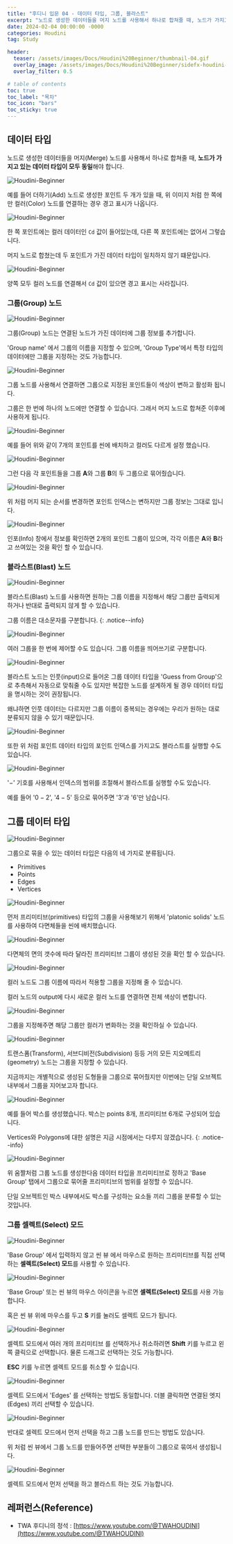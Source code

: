 ```yaml
---
title: "후디니 입문 04 - 데이터 타입, 그룹, 블라스트"
excerpt: "노드로 생성한 데이터들을 머지 노드를 사용해서 하나로 합쳐줄 때, 노드가 가지고 있는 데이터 타입이 모두 동일해야 합니다."
date: 2024-02-04 00:00:00 -0000
categories: Houdini
tag: Study

header:
  teaser: /assets/images/Docs/Houdini%20Beginner/thumbnail-04.gif
  overlay_image: /assets/images/Docs/Houdini%20Beginner/sidefx-houdini-hd-logo-01.png
  overlay_filter: 0.5

# table of contents
toc: true
toc_label: "목차"
toc_icon: "bars"
toc_sticky: true
---
```

## 데이터 타입
노드로 생성한 데이터들을 머지(Merge) 노드를 사용해서 하나로 합쳐줄 때, **노드가 가지고 있는 데이터 타입이 모두 동일**해야 합니다.

![Houdini-Beginner](/assets/images/Docs/Houdini%20Beginner/053.png)

예를 들어 더하기(Add) 노드로 생성한 포인트 두 개가 있을 때, 위 이미지 처럼 한 쪽에만 컬러(Color) 노드를 연결하는 경우 경고 표시가 나옵니다.

![Houdini-Beginner](/assets/images/Docs/Houdini%20Beginner/054.png)

한 쪽 포인트에는 컬러 데이터인 `Cd` 값이 들어있는데, 다른 쪽 포인트에는 없어서 그렇습니다.

머지 노드로 합쳤는데 두 포인트가 가진 데이터 타입이 일치하지 않기 떄문입니다.

![Houdini-Beginner](/assets/images/Docs/Houdini%20Beginner/055.png)

양쪽 모두 컬러 노드를 연결해서 `Cd` 값이 있으면 경고 표시는 사라집니다.

### 그룹(Group) 노드

![Houdini-Beginner](/assets/images/Docs/Houdini%20Beginner/057.png)

그룹(Group) 노드는 연결된 노드가 가진 데이터에 그룹 정보를 추가합니다.

'Group name' 에서 그룹의 이름을 지정할 수 있으며, 'Group Type'에서 특정 타입의 데이터에만 그룹을 지정하는 것도 가능합니다.

![Houdini-Beginner](/assets/images/Docs/Houdini%20Beginner/011.gif)

그룹 노드를 사용해서 연결하면 그룹으로 지정된 포인트들이 색상이 변하고 활성화 됩니다.

그룹은 한 번에 하나의 노드에만 연결할 수 있습니다. 그래서 머지 노드로 합쳐준 이후에 사용하게 됩니다.

![Houdini-Beginner](/assets/images/Docs/Houdini%20Beginner/059.png)

예를 들어 위와 같이 7개의 포인트를 씬에 배치하고 컬러도 다르게 설정 했습니다.

![Houdini-Beginner](/assets/images/Docs/Houdini%20Beginner/060.png) 

그런 다음 각 포인트들을 그룹 **A**와 그룹 **B**의 두 그룹으로 묶어줬습니다.

![Houdini-Beginner](/assets/images/Docs/Houdini%20Beginner/012.gif) 

위 처럼 머지 되는 순서를 변경하면 포인트 인덱스는 변하지만 그룹 정보는 그대로 입니다.

![Houdini-Beginner](/assets/images/Docs/Houdini%20Beginner/061.png) 

인포(Info) 창에서 정보를 확인하면 2개의 포인트 그룹이 있으며, 각각 이름은 **A**와 **B**라고 쓰여있는 것을 확인 할 수 있습니다.

### 블라스트(Blast) 노드

![Houdini-Beginner](/assets/images/Docs/Houdini%20Beginner/013.gif) 

블라스트(Blast) 노드를 사용하면 원하는 그룹 이름을 지정해서 해당 그룹만 출력되게 하거나 반대로 출력되지 않게 할 수 있습니다. 

그룹 이름은 대소문자를 구분합니다.
{: .notice--info}

![Houdini-Beginner](/assets/images/Docs/Houdini%20Beginner/014.gif) 

여러 그룹을 한 번에 제어할 수도 있습니다. 그룹 이름을 띄어쓰기로 구분합니다.

![Houdini-Beginner](/assets/images/Docs/Houdini%20Beginner/063.png) 

블라스트 노드는 인풋(input)으로 들어온 그룹 데이터 타입을 'Guess from Group'으로 추측해서 자동으로 맞춰줄 수도 있지만 복잡한 노드를 설계하게 될 경우 데이터 타입을 명시하는 것이 권장됩니다.

왜냐하면 인풋 데이터는 다르지만 그룹 이름이 중복되는 경우에는 우리가 원하는 대로 분류되지 않을 수 있기 때문입니다.

![Houdini-Beginner](/assets/images/Docs/Houdini%20Beginner/015.gif) 

또한 위 처럼 포인트 데이터 타입의 포인트 인덱스를 가지고도 블라스트를 실행할 수도 있습니다.

![Houdini-Beginner](/assets/images/Docs/Houdini%20Beginner/016.gif) 

'${-}$' 기호를 사용해서 인덱스의 범위를 조절해서 블라스트를 실행할 수도 있습니다.

예를 들어 '${0-2}$', '${4-5}$' 등으로 묶어주면 '${3}$'과 '${6}$'만 남습니다.

## 그룹 데이터 타입

![Houdini-Beginner](/assets/images/Docs/Houdini%20Beginner/067.png) 

그룹으로 묶을 수 있는 데이터 타입은 다음의 네 가지로 분류됩니다.

- Primitives
- Points
- Edges
- Vertices

![Houdini-Beginner](/assets/images/Docs/Houdini%20Beginner/064.png) 

먼저 프리미티브(primitives) 타입의 그룹을 사용해보기 위해서 'platonic solids' 노드를 사용하여 다면체들을 씬에 배치했습니다.

![Houdini-Beginner](/assets/images/Docs/Houdini%20Beginner/065.png) 

다면체의 면의 갯수에 따라 달라진 프리미티브 그룹이 생성된 것을 확인 할 수 있습니다.

![Houdini-Beginner](/assets/images/Docs/Houdini%20Beginner/017.gif) 

컬러 노드도 그룹 이름에 따라서 적용할 그룹을 지정해 줄 수 있습니다.

컬러 노드의 output에 다시 새로운 컬러 노드를 연결하면 전체 색상이 변합니다.

![Houdini-Beginner](/assets/images/Docs/Houdini%20Beginner/018.gif) 

그룹을 지정해주면 해당 그룹만 컬러가 변화하는 것을 확인하실 수 있습니다.

![Houdini-Beginner](/assets/images/Docs/Houdini%20Beginner/019.gif) 

트랜스폼(Transform), 서브디비전(Subdivision) 등등 거의 모든 지오메트리(geometry) 노드는 그룹을 지정할 수 있습니다.

지금까지는 개별적으로 생성된 도형들을 그룹으로 묶어줬지만 이번에는 단일 오브젝트 내부에서 그룹을 지어보고자 합니다.

![Houdini-Beginner](/assets/images/Docs/Houdini%20Beginner/068.png) 

예를 들어 박스를 생성했습니다. 박스는 points 8개, 프리미티브 6개로 구성되어 있습니다.

Vertices와 Polygons에 대한 설명은 지금 시점에서는 다루지 않겠습니다.
{: .notice--info}

![Houdini-Beginner](/assets/images/Docs/Houdini%20Beginner/020.gif) 

위 움짤처럼 그룹 노드를 생성한다음 데이터 타입을 프리미티브로 정하고 'Base Group' 탭에서 그룹으로 묶어줄 프리미티브의 범위를 설정할 수 있습니다.

단일 오브젝트인 박스 내부에서도 박스를 구성하는 요소들 끼리 그룹을 분류할 수 있는 것입니다.

### 그룹 셀렉트(Select) 모드

![Houdini-Beginner](/assets/images/Docs/Houdini%20Beginner/021.gif) 

'Base Group' 에서 입력하지 않고 씬 뷰 에서 마우스로 원하는 프리미티브를 직접 선택하는 **셀렉트(Select) 모드**를 사용할 수 있습니다. 

![Houdini-Beginner](/assets/images/Docs/Houdini%20Beginner/069.png) 

'Base Group' 또는 씬 뷰의 마우스 아이콘을 누르면 **셀렉트(Select) 모드**를 사용 가능합니다.

혹은 씬 뷰 위에 마우스를 두고 **S** 키를 눌러도 셀렉트 모드가 됩니다.

![Houdini-Beginner](/assets/images/Docs/Houdini%20Beginner/022.gif) 

셀렉트 모드에서 여러 개의 프리미티브 를 선택하거나 취소하려면 **Shift** 키를 누르고 왼쪽 클릭으로 선택합니다. 물론 드래그로 선택하는 것도 가능합니다.

**ESC** 키를 누르면 셀렉트 모드를 취소할 수 있습니다.

![Houdini-Beginner](/assets/images/Docs/Houdini%20Beginner/023.gif) 

셀렉트 모드에서 'Edges' 를 선택하는 방법도 동일합니다. 더블 클릭하면 연결된 엣지(Edges) 끼리 선택할 수 있습니다.

![Houdini-Beginner](/assets/images/Docs/Houdini%20Beginner/024.gif) 

반대로 셀렉트 모드에서 먼저 선택을 하고 그룹 노드를 만드는 방법도 있습니다.

위 처럼 씬 뷰에서 그룹 노드를 만들어주면 선택한 부분들이 그룹으로 묶여서 생성됩니다.

![Houdini-Beginner](/assets/images/Docs/Houdini%20Beginner/025.gif) 

셀렉트 모드에서 먼저 선택을 하고 블라스트 하는 것도 가능합니다.

## 레퍼런스(Reference)
- TWA 후디니의 정석 : [https://www.youtube.com/@TWAHOUDINI](https://www.youtube.com/@TWAHOUDINI)
